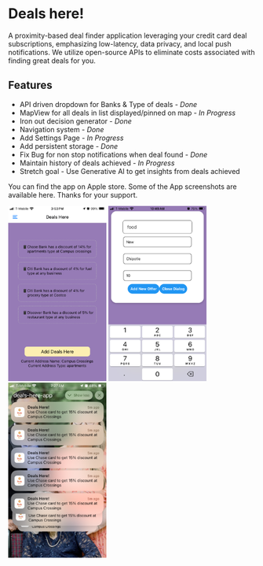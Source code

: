 # Deals here!
A proximity-based deal finder application leveraging your credit card deal subscriptions, emphasizing low-latency, data privacy, and local push notifications. We utilize open-source APIs to eliminate costs associated with finding great deals for you.

## Features
- API driven dropdown for Banks & Type of deals - *Done*
- MapView for all deals in list displayed/pinned on map - *In Progress*
- Iron out decision generator - *Done*
- Navigation system - *Done*
- Add Settings Page - *In Progress*
- Add persistent storage - *Done*
- Fix Bug for non stop notifications when deal found - *Done*
- Maintain history of deals achieved - *In Progress*
- Stretch goal - Use Generative AI to get insights from deals achieved

You can find the app on Apple store. Some of the App screenshots are available here. Thanks for your support.
<p float="left">
    <img src="images/1.PNG" alt="Main Page" width="200"/>
    <img src="images/2.PNG" alt="Add Deal" width="200"/>
    <img src="images/3.PNG" alt="Receive Notifications" width="200"/>
</p>